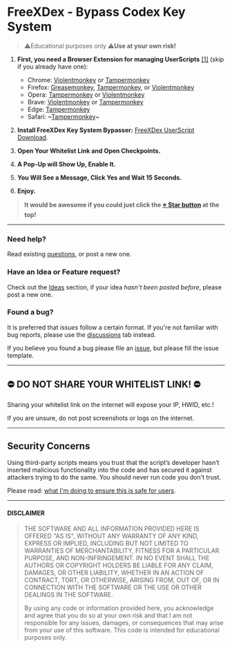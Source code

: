 # FreeXDex - Bypass Codex Key System

> ⚠️Educational purposes only
> ⚠️**Use at your own risk!**

1. **First, you need a Browser Extension for managing UserScripts** [[1]][userscrips_faq] (skip if you already have one):  
   * Chrome: [Violentmonkey][chrome_violentmonkey] or [Tampermonkey][chrome_tampermonkey]
   * Firefox: [Greasemonkey][firefox_greasemonkey], [Tampermonkey][firefox_tampermonkey], or [Violentmonkey][firefox_violentmonkey]  
   * Opera: [Tampermonkey][opera_tampermonkey] or [Violentmonkey][opera_violentmonkey]
   * Brave: [Violentmonkey][chrome_violentmonkey] or [Tampermonkey][chrome_tampermonkey]
   * Edge: [Tampermonkey][edge_tampermonkey]  
   * Safari: ~[Tampermonkey][safari_tampermonkey]~

2. **Install FreeXDex Key System Bypasser:**
<a target="_blank" href="https://www.tampermonkey.net/script_installation.php#url=https://github.com/falpearx/FreeXDex/raw/main/FreeXDex.user.js">FreeXDex UserScript Download</a>.

4. **Open Your Whitelist Link and Open Checkpoints.**

5. **A Pop-Up will Show Up, Enable It.**

6. **You Will See a Message, Click Yes and Wait 15 Seconds.**

7. **Enjoy.**

> **It would be awesome if you could just click the [⭐️ Star button](https://github.com/falpearx/FreeXDex) at the top!**

----

### Need help?
Read existing [questions][discussions], or post a new one.

### Have an Idea or Feature request?
Check out the [Ideas][ideas] section, if your idea _hasn't been posted before_, please post a new one.

### Found a bug?
It is preferred that _issues_ follow a certain format. If you're not familiar with bug reports, please use the [discussions][discussions] tab instead.

If you believe you found a bug please file an [issue][issues], but please fill the issue template.

----

## ⛔️ DO NOT SHARE YOUR WHITELIST LINK! ⛔️ ##
Sharing your whitelist link on the internet will expose your IP, HWID, etc.!

If you are unsure, do not post screenshots or logs on the internet.

----

## Security Concerns

Using third-party scripts means you trust that the script’s developer hasn’t inserted malicious functionality into the code and has secured it against attackers trying to do the same. You should never run code you don't trust.

Please read: [what I'm doing to ensure this is safe for users][security_policy].

----

#### DISCLAIMER

> THE SOFTWARE AND ALL INFORMATION PROVIDED HERE IS OFFERED "AS IS", WITHOUT ANY WARRANTY OF ANY KIND, EXPRESS OR IMPLIED, INCLUDING BUT NOT LIMITED TO WARRANTIES OF MERCHANTABILITY, FITNESS FOR A PARTICULAR PURPOSE, AND NON-INFRINGEMENT. IN NO EVENT SHALL THE AUTHORS OR COPYRIGHT HOLDERS BE LIABLE FOR ANY CLAIM, DAMAGES, OR OTHER LIABILITY, WHETHER IN AN ACTION OF CONTRACT, TORT, OR OTHERWISE, ARISING FROM, OUT OF, OR IN CONNECTION WITH THE SOFTWARE OR THE USE OR OTHER DEALINGS IN THE SOFTWARE.
>
> By using any code or information provided here, you acknowledge and agree that you do so at your own risk and that I am not responsible for any issues, damages, or consequences that may arise from your use of this software. This code is intended for educational purposes only.


<!-- links -->
  [userscrips_faq]: https://en.wikipedia.org/wiki/Userscript
  [greasyfork_icon]: https://user-images.githubusercontent.com/3372598/166113712-1bc3d654-1342-4f1e-9845-21c3b21524b1.png
  [openuserjs_icon]: https://user-images.githubusercontent.com/3372598/166113714-5a2ede39-8d66-43a8-b5da-8f1897cb3121.png
  [greasyfork_moderation]: https://greasyfork.org/en/moderator_actions

  [issues]: https://github.com/falpearx/FreeXDex/issues
  [issues_open]: https://github.com/falpearx/FreeXDex/issues
  [issues_closed]: https://github.com/falpearx/FreeXDex/issues
  [prs]: https://github.com/falpearx/FreeXDex/pulls
  [pr_open]: https://github.com/falpearx/FreeXDex/pulls
  [prs_closed]: https://github.com/falpearx/FreeXDex/pulls
  [forks]: https://github.com/falpearx/FreeXDex/network/members

  [wiki]: https://github.com/falpearx/FreeXDex/wiki
  [discussions]: https://github.com/falpearx/FreeXDex/discussions
  [ideas]: https://github.com/falpearx/FreeXDex/discussions/categories/2-ideas
  [questions]: https://github.com/falpearx/FreeXDex/discussions/categories/1-questions-answers
  [security_policy]: https://github.com/falpearx/FreeXDex/wiki/Security-Policy

<!-- Extensions -->
  [chrome_violentmonkey]: https://chrome.google.com/webstore/detail/violent-monkey/jinjaccalgkegednnccohejagnlnfdag
  [chrome_tampermonkey]: https://chrome.google.com/webstore/detail/tampermonkey/dhdgffkkebhmkfjojejmpbldmpobfkfo
  [firefox_greasemonkey]: https://addons.mozilla.org/firefox/addon/greasemonkey/
  [firefox_tampermonkey]: https://addons.mozilla.org/firefox/addon/tampermonkey/
  [firefox_violentmonkey]: https://addons.mozilla.org/firefox/addon/violentmonkey/
  [safari_tampermonkey]: https://github.com/victornpb/undiscord/issues/91#issuecomment-654514364
  [edge_tampermonkey]: https://microsoftedge.microsoft.com/addons/detail/tampermonkey/iikmkjmpaadaobahmlepeloendndfphd
  [opera_tampermonkey]: https://addons.opera.com/extensions/details/tampermonkey-beta/
  [opera_violentmonkey]: https://addons.opera.com/extensions/details/violent-monkey/
  
